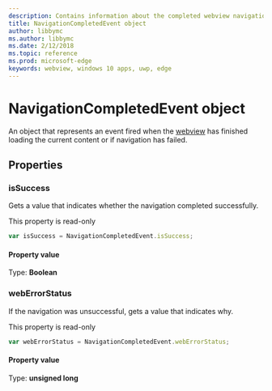```yaml
---
description: Contains information about the completed webview navigation
title: NavigationCompletedEvent object
author: libbymc
ms.author: libbymc
ms.date: 2/12/2018
ms.topic: reference
ms.prod: microsoft-edge
keywords: webview, windows 10 apps, uwp, edge
---
```


# NavigationCompletedEvent object

An object that represents an event fired when the [webview](../webview.md) has finished loading the current content or if navigation has failed.

## Properties
    
### isSuccess

Gets a value that indicates whether the navigation completed successfully.

This property is read-only

```js
var isSuccess = NavigationCompletedEvent.isSuccess;
```

#### Property value
Type: **Boolean**

### webErrorStatus

If the navigation was unsuccessful, gets a value that indicates why.

This property is read-only

```js
var webErrorStatus = NavigationCompletedEvent.webErrorStatus;
```

#### Property value
Type: **unsigned long**